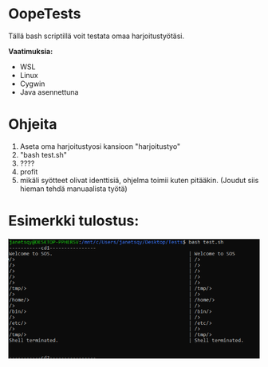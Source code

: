# OopeTests
Tällä bash scriptillä voit testata omaa harjoitustyötäsi.

**Vaatimuksia:**
* WSL
* Linux
* Cygwin
* Java asennettuna


# Ohjeita
1. Aseta oma harjoitustyosi kansioon "harjoitustyo"
2. "bash test.sh"
3. ????
4. profit 
5. mikäli syötteet olivat identtisiä, ohjelma toimii kuten pitääkin.
 (Joudut siis hieman tehdä manuaalista työtä)

# Esimerkki tulostus: 
![](./esimerkit/image.png)
